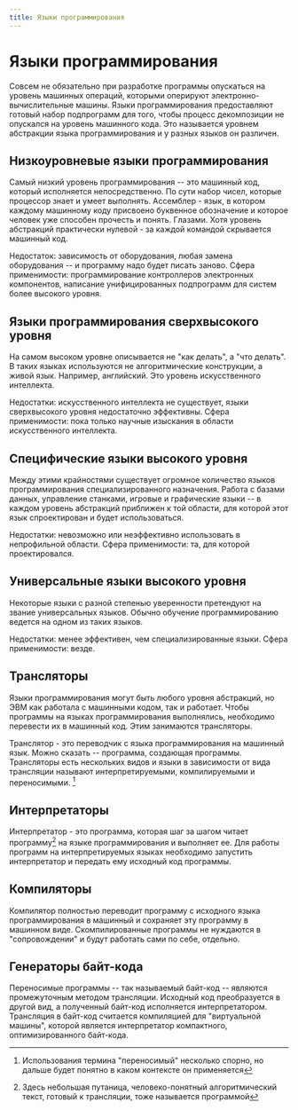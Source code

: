 ```yaml
---
title: Языки программирования
---
```

# Языки программирования
Совсем не обязательно при разработке программы опускаться на уровень машинных операций, которыми оперируют электронно-вычислительные машины. Языки программирования предоставляют готовый набор подпрограмм для того, чтобы процесс декомпозиции не опускался на уровень машинного кода. Это называется уровнем абстракции языка программирования и у разных языков он различен. 

## Низкоуровневые языки программирования 
Самый низкий уровень программирования -- это машинный код, который исполняется непосредственно. По сути набор чисел, которые процессор знает и умеет выполнять. Ассемблер - язык, в котором каждому машинному коду присвоено буквенное обозначение и которое человек уже способен прочесть и понять. Глазами. Хотя уровень абстракций практически нулевой - за каждой командой скрывается машинный код.

Недостаток: зависимость от оборудования, любая замена оборудования -- и программу надо будет писать заново. Сфера применимости: программирование контроллеров электронных компонентов, написание унифицированных подпрограмм для систем более высокого уровня.

## Языки программирования сверхвысокого уровня 
На самом высоком уровне описывается не "как делать", а "что делать". В таких языках используются не алгоритмические конструкции, а живой язык. Например, английский. Это уровень искусственного интеллекта.

Недостатки: искусственного интеллекта не существует, языки сверхвысокого уровня недостаточно эффективны. Сфера применимости: пока только научные изыскания в области искусственного интеллекта.

## Специфические языки высокого уровня 
Между этими крайностями существует огромное количество языков программирования специализированного назначения. Работа с базами данных, управление станками, игровые и графические языки -- в каждом уровень абстракций приближен к той области, для которой этот язык спроектирован и будет использоваться.

Недостатки: невозможно или неэффективно использовать в непрофильной области. Сфера применимости: та, для которой проектировался.

## Универсальные языки высокого уровня 
Некоторые языки с разной степенью уверенности претендуют на звание универсальных языков. Обычно обучение программированию ведется на одном из таких языков.

Недостатки: менее эффективен, чем специализированные языки. Сфера применимости: везде.

## Трансляторы 
Языки программирования могут быть любого уровня абстракций, но ЭВМ как работала с машинными кодом, так и работает. Чтобы программы на языках программирования выполнялись, необходимо перевести их в машинный код. Этим занимаются трансляторы.

Транслятор - это переводчик с языка программирования на машинный язык. Можно сказать -- программа, создающая программы. Трансляторы есть нескольких видов и языки в зависимости от вида трансляции называют интерпретируемыми, компилируемыми и переносимыми. [^1]

[^1]: Использования термина "переносимый" несколько спорно, но дальше будет понятно в каком контексте он применяется

## Интерпретаторы 
Интерпретатор - это программа, которая шаг за шагом читает программу[^2] на языке программирования и выполняет ее. Для работы программ на интерпретируемых языках необходимо запустить интерпретатор и передать ему исходный код программы.

[^2]: Здесь небольшая путаница, человеко-понятный алгоритмический текст, готовый к трансляции, тоже называется программой

## Компиляторы 
Компилятор полностью переводит программу с исходного языка программирования в машинный и сохраняет эту программу в машинном виде. Скомпилированные программы не нуждаются в "сопровождении" и будут работать сами по себе, отдельно.

## Генераторы байт-кода 
Переносимые программы -- так называемый байт-код -- являются промежуточным методом трансляции. Исходный код преобразуется в другой вид, а полученный байт-код исполняется интерпретатором. Трансляция в байт-код считается компиляцией для "виртуальной машины", которой является интерпретатор компактного, оптимизированного байт-кода.
